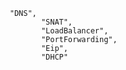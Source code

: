          "DNS",
                "SNAT",
                "LoadBalancer",
                "PortForwarding",
                "Eip",
                "DHCP"
